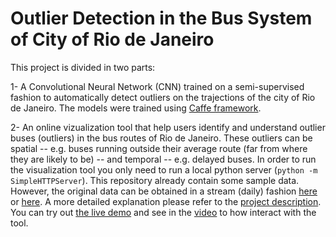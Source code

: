 # Outlier Detection in the Bus System of City of Rio de Janeiro

This project is divided in two parts:

1- A Convolutional Neural Network (CNN) trained on a semi-supervised fashion to automatically detect outliers on the trajections of the city of Rio de Janeiro. The models were trained using [Caffe framework](http://caffe.berkeleyvision.org/).

2- An online vizualization tool that help users identify and understand outlier buses (outliers) in the bus routes of Rio de Janeiro. These outliers can be spatial --  e.g. buses running outside their average route (far from where they are likely to be) -- and temporal -- e.g. delayed buses.
In order to run the visualization tool you only need to run a local python server (`python -m SimpleHTTPServer`). This repository already contain some sample data. However, the original data can be obtained in a stream (daily) fashion [here](http://data.rio.rj.gov.br/dataset/gps-de-onibus) or [here](http://sel.ic.uff.br/bus/).
A more detailed explanation please refer to the [project description](outlier-detection-bus.pdF). You can try out [the live demo](http://rodrigonogueira4.github.io/BusData/Outlier_Vis/outlier_v1.html) and
see in the [video](https://vimeo.com/128097859) to how interact with the tool.
